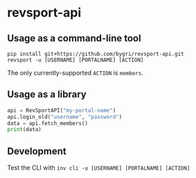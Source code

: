 # revsport-api

## Usage as a command-line tool

```
pip install git+https://github.com/bygri/revsport-api.git
revsport -u [USERNAME] [PORTALNAME] [ACTION]
```

The only currently-supported `ACTION` is `members`.


## Usage as a library

```python
api = RevSportAPI("my-portal-name")
api.login_old("username", "password")
data = api.fetch_members()
print(data)
```


## Development

Test the CLI with `inv cli -u [USERNAME] [PORTALNAME] [ACTION]`
